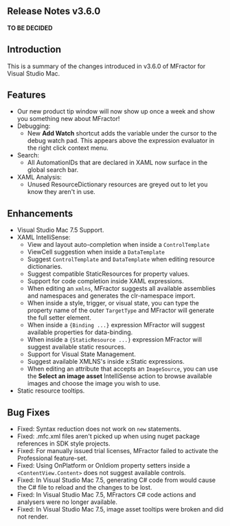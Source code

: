 ## Release Notes v3.6.0

**TO BE DECIDED**

## Introduction

This is a summary of the changes introduced in v3.6.0 of MFractor for Visual Studio Mac.

## Features

 * Our new product tip window will now show up once a week and show you something new about MFractor!
 * Debugging:
    * New **Add Watch** shortcut adds the variable under the cursor to the debug watch pad. This appears above the expression evaluator in the right click context menu.
 * Search:
    * All AutomationIDs that are declared in XAML now surface in the global search bar.
 * XAML Analysis:
    * Unused ResourceDictionary resources are greyed out to let you know they aren't in use.

## Enhancements

 * Visual Studio Mac 7.5 Support.
 * XAML IntelliSense:
    * View and layout auto-completion when inside a `ControlTemplate`
    * ViewCell suggestion when inside a `DataTemplate`
    * Suggest `ControlTemplate` and `DataTemplate` when editing resource dictionaries.
    * Suggest compatible StaticResources for property values.
    * Support for code completion inside XAML expressions.
    * When editing an `xmlns`, MFractor suggests all available assemblies and namespaces and generates the clr-namespace import.
    * When inside a style, trigger, or visual state, you can type the property name of the outer `TargetType` and MFractor will generate the full setter element.
    * When inside a `{Binding ...}` expression MFractor will suggest available properties for data-binding.
    * When inside a `{StaticResource ...}` expression MFractor will suggest available static resources.
    * Support for Visual State Management.
    * Suggest available XMLNS's inside x:Static expressions.
    * When editing an attribute that accepts an `ImageSource`, you can use the **Select an image asset** IntelliSense action to browse available images and choose the image you wish to use.
 * Static resource tooltips.

## Bug Fixes

* Fixed: Syntax reduction does not work on `new` statements.
* Fixed: .mfc.xml files aren't picked up when using nuget package references in SDK style projects.
* Fixed: For manually issued trial licenses, MFractor failed to activate the Professional feature-set.
* Fixed: Using OnPlatform or OnIdiom property setters inside a `<ContentView.Content>` does not suggest available controls.
* Fixed: In Visual Studio Mac 7.5, generating C# code from would cause the C# file to reload and the changes to be lost.
* Fixed: In Visual Studio Mac 7.5, MFractors C# code actions and analysers were no longer available.
* Fixed: In Visual Studio Mac 7.5, image asset tooltips were broken and did not render.
